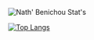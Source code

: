 ![Nath' Benichou Stat's](https://github-readme-stats.vercel.app/api?username=Golem97&show_icons=true&theme=midnight-purple)

[![Top Langs](https://github-readme-stats.vercel.app/api/top-langs/?username=Golem97&layout=compact&theme=midnight-purple)](https://github.com/Golem97/github-readme-stats)
